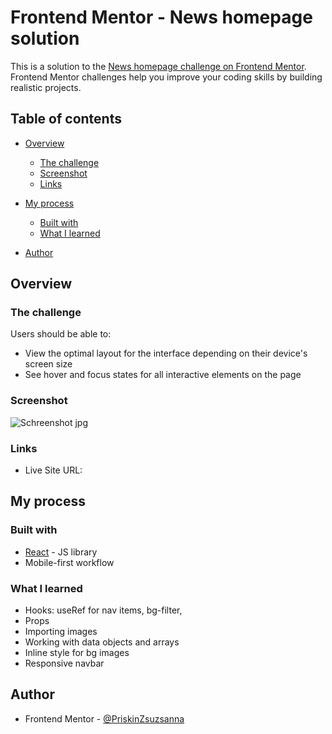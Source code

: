 # Frontend Mentor - News homepage solution

This is a solution to the [News homepage challenge on Frontend Mentor](https://www.frontendmentor.io/challenges/news-homepage-H6SWTa1MFl). Frontend Mentor challenges help you improve your coding skills by building realistic projects. 

## Table of contents

- [Overview](#overview)
  - [The challenge](#the-challenge)
  - [Screenshot](#screenshot)
  - [Links](#links)
- [My process](#my-process)
  - [Built with](#built-with)
  - [What I learned](#what-i-learned)

- [Author](#author)

## Overview

### The challenge

Users should be able to:

- View the optimal layout for the interface depending on their device's screen size
- See hover and focus states for all interactive elements on the page

### Screenshot

![Schreenshot jpg](https://user-images.githubusercontent.com/121173949/221022186-dce7d64e-edf8-4e21-808a-56533b31e9d6.png)

### Links

- Live Site URL:

## My process

### Built with

- [React](https://reactjs.org/) - JS library
- Mobile-first workflow


### What I learned

 - Hooks: useRef for nav items, bg-filter, 
 - Props
 - Importing images
 - Working with data objects and arrays
 - Inline style for bg images
 - Responsive navbar


## Author

- Frontend Mentor - [@PriskinZsuzsanna](https://www.frontendmentor.io/profile/PriskinZsuzsanna)


